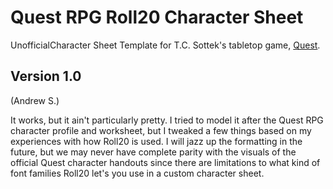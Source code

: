 # Quest RPG Roll20 Character Sheet
UnofficialCharacter Sheet Template for T.C. Sottek's tabletop game, [Quest](https://www.adventure.game/).

## Version 1.0
(Andrew S.)

It works, but it ain't particularly pretty. I tried to model it after the Quest RPG character profile and worksheet, but I tweaked a few things based on my experiences with how Roll20 is used. I will jazz up the formatting in the future, but we may never have complete parity with the visuals of the official Quest character handouts since there are limitations to what kind of font families Roll20 let's you use in a custom character sheet.